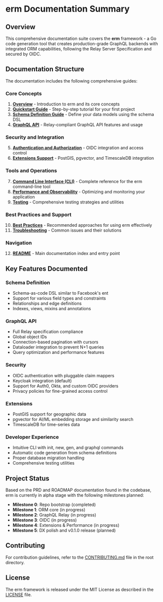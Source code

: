 # erm Documentation Summary

## Overview

This comprehensive documentation suite covers the **erm** framework - a Go code generation tool that creates production-grade GraphQL backends with integrated ORM capabilities, following the Relay Server Specification and secured by OIDC.

## Documentation Structure

The documentation includes the following comprehensive guides:

### Core Concepts
1. **[Overview](./overview.md)** - Introduction to erm and its core concepts
2. **[Quickstart Guide](./quickstart.md)** - Step-by-step tutorial for your first project
3. **[Schema Definition Guide](./schema-definition.md)** - Define your data models using the schema DSL
4. **[GraphQL API](./graphql-api.md)** - Relay-compliant GraphQL API features and usage

### Security and Integration
5. **[Authentication and Authorization](./authentication.md)** - OIDC integration and access control
6. **[Extensions Support](./extensions.md)** - PostGIS, pgvector, and TimescaleDB integration

### Tools and Operations
7. **[Command Line Interface (CLI)](./cli.md)** - Complete reference for the erm command-line tool
8. **[Performance and Observability](./performance-observability.md)** - Optimizing and monitoring your application
9. **[Testing](./testing.md)** - Comprehensive testing strategies and utilities

### Best Practices and Support
10. **[Best Practices](./best-practices.md)** - Recommended approaches for using erm effectively
11. **[Troubleshooting](./troubleshooting.md)** - Common issues and their solutions

### Navigation
12. **[README](./README.md)** - Main documentation index and entry point

## Key Features Documented

### Schema Definition
- Schema-as-code DSL similar to Facebook's ent
- Support for various field types and constraints
- Relationships and edge definitions
- Indexes, views, mixins and annotations

### GraphQL API
- Full Relay specification compliance
- Global object IDs
- Connection-based pagination with cursors
- Dataloader integration to prevent N+1 queries
- Query optimization and performance features

### Security
- OIDC authentication with pluggable claim mappers
- Keycloak integration (default)
- Support for Auth0, Okta, and custom OIDC providers
- Privacy policies for fine-grained access control

### Extensions
- PostGIS support for geographic data
- pgvector for AI/ML embedding storage and similarity search
- TimescaleDB for time-series data

### Developer Experience
- Intuitive CLI with init, new, gen, and graphql commands
- Automatic code generation from schema definitions
- Proper database migration handling
- Comprehensive testing utilities

## Project Status

Based on the PRD and ROADMAP documentation found in the codebase, erm is currently in alpha stage with the following milestones planned:

- **Milestone 0**: Repo bootstrap (completed)
- **Milestone 1**: ORM core (in progress)
- **Milestone 2**: GraphQL Relay (in progress)
- **Milestone 3**: OIDC (in progress)
- **Milestone 4**: Extensions & Performance (in progress)
- **Milestone 5**: DX polish and v0.1.0 release (planned)

## Contributing

For contribution guidelines, refer to the [CONTRIBUTING.md](../CONTRIBUTING.md) file in the root directory.

## License

The erm framework is released under the MIT License as described in the [LICENSE](../LICENSE) file.